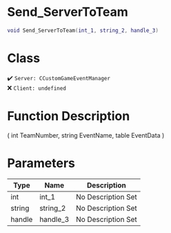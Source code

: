 # Send_ServerToTeam
```lua
void Send_ServerToTeam(int_1, string_2, handle_3)
```
# Class
✔️ `Server: CCustomGameEventManager`  
❌ `Client: undefined`  

# Function Description
( int TeamNumber, string EventName, table EventData )
# Parameters
Type|Name|Description
--|--|--
int|int_1|No Description Set
string|string_2|No Description Set
handle|handle_3|No Description Set
